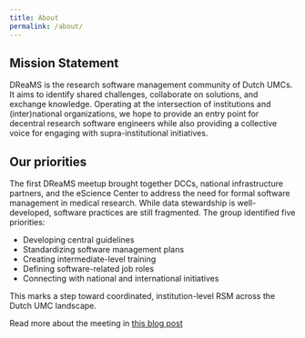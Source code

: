 ```yaml
---
title: About
permalink: /about/
---
```


## Mission Statement

DReaMS is the research software management community of Dutch UMCs. It aims to identify shared challenges, collaborate on solutions, and exchange knowledge. Operating at the intersection of institutions and (inter)national organizations, we hope to provide an entry point for decentral research software engineers while also providing a collective voice for engaging with supra-institutional initiatives.

## Our priorities

The first DReaMS meetup brought together DCCs, national infrastructure partners, and the eScience Center to address the need for formal software management in medical research. While data stewardship is well-developed, software practices are still fragmented. The group identified five priorities:

- Developing central guidelines
- Standardizing software management plans
- Creating intermediate-level training
- Defining software-related job roles
- Connecting with national and international initiatives

This marks a step toward coordinated, institution-level RSM across the Dutch UMC landscape.

Read more about the meeting in [this blog post](https://blog.esciencecenter.nl/how-is-research-software-managed-at-umcs-insights-from-a-first-meetup-4181e9626a60)

<!-- TODO: Add logos -->
<!-- TODO: Add photo -->
